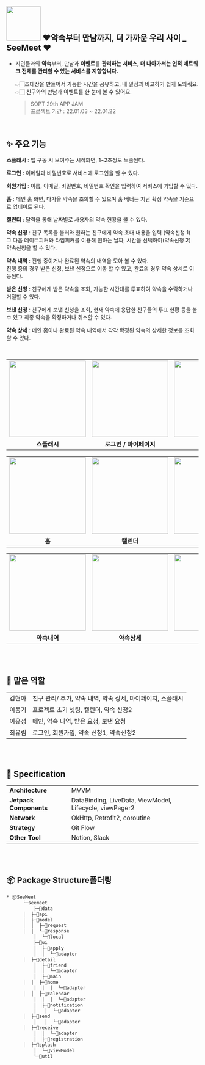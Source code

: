 ##  <img src="https://user-images.githubusercontent.com/59916029/151141921-32f553c5-3779-47c7-bb44-cec298db2b0b.png" width="90px"/> ❤️약속부터 만남까지, 더 가까운 우리 사이 _ SeeMeet ❤️

* 지인들과의 **약속**부터, 만남과 **이벤트**를 **관리하는 서비스, 더 나아가서는 인적 네트워크 전체를 관리할 수 있는 서비스를 지향합니다.**

  👉🏻초대장을 만들어서 가능한 시간을 공유하고, 내 일정과 비교하기 쉽게 도와줘요. <br/>
  👉🏻 친구와의 만남과 이벤트를 한 눈에 볼 수 있어요.

  > SOPT 29th APP JAM <br/>
  > 프로젝트 기간 : 22.01.03 ~ 22.01.22


<br/>


## ✨ 주요 기능 

**스플래시** : 앱 구동 시 보여주는 시작화면, 1~2초정도 노출된다.

**로그인** : 이메일과 비밀번호로 서비스에 로그인을 할 수 있다. 

**회원가입** : 이름, 이메일, 비밀번호, 비밀번호 확인을 입력하여 서비스에 가입할 수 있다.

**홈** : 메인 홈 화면, 다가올 약속을 조회할 수 있으며 홈 베너는 지난 확정 약속을 기준으로 업데이트 된다.

**캘린더** : 달력을 통해 날짜별로 사용자의 약속 현황을 볼 수 있다.

**약속 신청** : 친구 목록을 불러와 원하는 친구에게 약속 초대 내용을 입력 (약속신청 1) <br/>
그 다음 데이트피커와 타임피커를 이용해 원하는 날짜, 시간을 선택하여(약속신청 2) <br/>
약속신청을 할 수 있다.

**약속 내역** : 진행 중이거나 완료된 약속의 내역을 모아 볼 수 있다. <br/>
진행 중의 경우 받은 신청, 보낸 신청으로 이동 할 수 있고, 완료의 경우 약속 상세로 이동된다.

**받은 신청** : 친구에게 받은 약속을 조회, 가능한 시간대를 투표하여 약속을 수락하거나 거절할 수 있다.

**보낸 신청** : 친구에게 보낸 신청을 조회, 현재 약속에 응답한 친구들의 투표 현황 등을 볼 수 있고 최종 약속을 확정하거나 취소할 수 있다.

**약속 상세** : 메인 홈이나 완료된 약속 내역에서 각각 확정된 약속의 상세한 정보를 조회할 수 있다.

<br/>

<table>
  <tr>
    <td><img width="200" src="https://user-images.githubusercontent.com/59916029/151661261-612df5eb-9622-4d02-bd1a-0cd5c0b127e1.gif"></td>
    <td><img width="200" src="https://user-images.githubusercontent.com/59916029/151661231-4c9c295c-f8ae-49d2-a8c5-dd96ddd191c8.gif"></td>
    <td><img width="200" src="https://user-images.githubusercontent.com/59916029/151661306-4965105a-54d1-43a9-a91e-161474fd9a44.gif"></td>
  </tr>
  <tr>
    <td align="center"><b>스플래시</b></td>
    <td align="center"><b>로그인 / 마이페이지</b></td>
    <td align="center"><b>회원가입</b></td>
  </tr>
</table>
<table>
  <tr>
    <td><img width="200" src="https://user-images.githubusercontent.com/59916029/151661315-31ba240d-83af-4f37-909d-ad4d0541a4d7.jpg"></td>
    <td><img width="200" src="https://user-images.githubusercontent.com/59916029/151661304-7894e2a4-59fb-4b8c-a478-917f9f2acc93.gif"></td>
    <td><img width="200" src="https://user-images.githubusercontent.com/59916029/151661281-1e3afaa0-37d7-44dd-9e48-769ba2cebdaf.gif"></td>
   <td><img width="200" src="https://user-images.githubusercontent.com/59916029/151661298-a8a721f7-e735-41d0-9ca5-25939045314d.gif"></td>
  </tr>
  <tr>
    <td align="center"><b>홈</b></td>
    <td align="center"><b>캘린더</b></td>
    <td align="center"><b>약속신청1</b></td>
    <td align="center"><b>약속신청2</b></td>
  </tr>
</table>
<table>
  <tr>
   <td><img width="200" src="https://user-images.githubusercontent.com/59916029/151661275-be7e90ed-36da-40b1-a5ac-5d937a004d28.gif"></td>
   <td><img width="200" src="https://user-images.githubusercontent.com/59916029/151661279-07874164-d2b0-4f64-ac6c-000ef7313a09.gif"></td>
      <td><img width="200" src="https://user-images.githubusercontent.com/59916029/151661233-1418cbc1-9bc5-4062-8aa4-30f61ae01cd8.gif"></td>
   <td><img width="200" src="https://user-images.githubusercontent.com/59916029/151661246-9f27d573-3028-48f4-94ce-c0d276afdf1d.gif"></td>
  </tr>
  <tr>
    <td align="center"><b>약속내역</b></td>
    <td align="center"><b>약속상세</b></td>
    <td align="center"><b>받은신청</b></td>
    <td align="center"><b>보낸신청</b></td>
  </tr>
</table> 


<br/><br/>


##  📝 맡은 역할 

 <table>
	<tr>
    	<td> <a herf="https://github.com/akimcse"> 김현아 </a> </td> 
        <td> 친구 관리/ 추가, 약속 내역, 약속 상세, 마이페이지, 스플래시  </td>
    </tr> 
    <tr>
        <td> <a herf="https://github.com/rkdmf1026"> 이동기 </a> </td> 
        <td> 프로젝트 초기 셋팅, 캘린더, 약속 신청2 </td>
    </tr>
    <tr>
        <td> <a herf="https://github.com/You-jeong136"> 이유정 </a> </td> 
        <td> 메인, 약속 내역, 받은 요청, 보낸 요청 </td>
    </tr>
    <tr>
        <td> <a herf="https://github.com/ChoiYuLim"> 최유림 </a> </td> 
        <td> 로그인, 회원가입, 약속 신청1, 약속신청2 </td>
    </tr>
 </table>



<br/> <br/>

## 👋 Specification   

<table class="tg">
<tbody>
  <tr>
    <td><b>Architecture</b></td>
    <td>MVVM</td>
  </tr>
<tr>
    <td><b>Jetpack Components</b></td>
<td>DataBinding, LiveData, ViewModel, Lifecycle, viewPager2 </td>
</tr>
<tr>
    <td><b>Network</b></td>
<td>OkHttp, Retrofit2, coroutine</td>
</tr>
<tr>
    <td><b>Strategy</b></td>
<td>Git Flow</td>
</tr>
<tr>
    <td><b>Other Tool</b></td>
<td>Notion, Slack</td>
</tr>


</tbody>
</table>

<br/> <br/>

## 📦 Package Structure폴더링

```bash
* 📦SeeMeet
      └─seemeet
          ├─📂data
	  │  ├─📂api
	  │  ├─📂model
	  │  │  ├─📂request
	  │  │  └─📂response
          │  └─📂local
          ├─📂ui
          │  ├─📂apply
          │  │  └─📂adapter
	  │  ├─📂detail
          │  ├─📂friend
          │  │  └─📂adapter
          │  ├─📂main
	  │  │  ├─📂home
          │  │  │  └─📂adapter
	  │  │  ├─📂calendar
          │  │  │  └─📂adapter
          │  ├─📂notification
          │   │  └─📂adapter
	  │  ├─📂send
          │   │  └─📂adapter
	  │  ├─📂receive
          │  │  └─📂adapter
          │  ├─📂registration
	  │  ├─📂splash
          │  └─📂viewModel
          └─📂util
```
